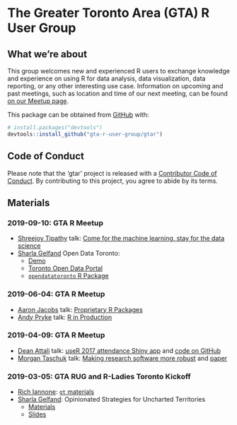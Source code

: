 
<!-- README.md is generated from README.Rmd. Please edit that file -->

# The Greater Toronto Area (GTA) R User Group

<!-- badges: start -->

<!-- badges: end -->

## What we’re about

This group welcomes new and experienced R users to exchange knowledge
and experience on using R for data analysis, data visualization, data
reporting, or any other interesting use case. Information on upcoming
and past meetings, such as location and time of our next meeting, can be
found [on our Meetup
page](https://www.meetup.com/Greater-Toronto-Area-GTA-R-Users-Group/).

This package can be obtained from [GitHub](https://github.com/) with:

``` r
# install.packages("devtools")
devtools::install_github("gta-r-user-group/gtar")
```

## Code of Conduct

Please note that the ‘gtar’ project is released with a [Contributor Code
of Conduct](CODE_OF_CONDUCT.md). By contributing to this project, you
agree to abide by its terms.

## Materials

### 2019-09-10: GTA R Meetup

  - [Shreejoy Tipathy](https://triplab.org/) talk: [Come for the machine
    learning, stay for the data
    science](https://github.com/gta-r-user-group/gtar/tree/master/2019-09-09/neuroinformatics_data_science.pdf)
  - [Sharla Gelfand](https://twitter.com/sharlagelfand) Open Data
    Toronto:
      - [Demo](https://github.com/gta-r-user-group/gtar/tree/master/2019-09-09/opendatatoronto/opendatatoronto-demo.md)
      - [Toronto Open Data Portal](https://open.toronto.ca/)
      - [`opendatatoronto` R
        Package](https://sharlagelfand.github.io/opendatatoronto/)

### 2019-06-04: GTA R Meetup

  - [Aaron Jacobs](https://unconj.ca/blog/) talk: [Proprietary R
    Packages](https://github.com/gta-r-user-group/gtar/tree/master/2019-06-04/proprietary-r-packages/presentation.Rmd)
  - [Andy Pryke](http://www.andypryke.com/) talk: [R in
    Production](https://github.com/gta-r-user-group/gtar/tree/master/2019-06-04/R-in-Production/R-in-Production-Andy-Pryke.pdf)

### 2019-04-09: GTA R Meetup

  - [Dean Attali](https://deanattali.com/) talk: [useR 2017 attendance
    Shiny app](https://daattali.com/shiny/user2017/) and [code on
    GitHub](https://github.com/daattali/user2017)
  - [Morgan Taschuk](https://morgantaschuk.com/) talk: [Making research
    software more
    robust](https://docs.google.com/presentation/d/1cgFwOn37HDEzIqZIiCI1GVhVv9NS2HPcflp13vNQX0w/edit?usp=sharing)
    and
    [paper](https://journals.plos.org/ploscompbiol/article?id=10.1371/journal.pcbi.1005412)

### 2019-03-05: GTA RUG and R-Ladies Toronto Kickoff

  - [Rich Iannone](https://twitter.com/riannone): [`gt`
    materials](https://github.com/gta-r-user-group/gtar/tree/master/2019-03-05/rich-i)
  - [Sharla Gelfand](https://twitter.com/sharlagelfand): Opinionated
    Strategies for Uncharted
        Territories
      - [Materials](https://github.com/gta-r-user-group/gtar/tree/master/2019-03-05/opinionated-strategies-for-uncharted-territories)
      - [Slides](https://sharla.party/talks/rladies-rug-kickoff.html#1)

